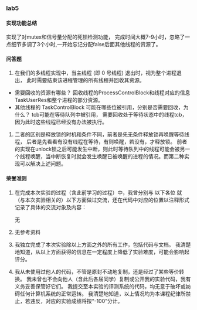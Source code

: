 ### lab5

#### 实现功能总结
实现了对mutex和信号量分配的死锁检测功能， 完成时间大概7-9小时，忽略了一点细节多调了3个小时,一开始忘记分配false后面其他线程的资源了。
#### 问答题
1. 在我们的多线程实现中，当主线程 (即 0 号线程) 退出时，视为整个进程退出， 此时需要结束该进程管理的所有线程并回收其资源。
- 需要回收的资源有哪些？
  回收线程的ProcessControlBlock和线程对应的信息TaskUserRes和整个进程的部分资源。
- 其他线程的 TaskControlBlock 可能在哪些位被引用，分别是否需要回收，为什么？
  tcb可能在等待队列中被引用， 需要回收处于等待状态中的线程tcb，因为此时这些线程已经没有办法被执行。
1. 二者的区别是释放锁的时机和条件不同，前者是先无条件释放锁再唤醒等待线程， 后者是先看看有没有线程在等待，有则唤醒，若没有，才释放锁。
前者的实现在unlock锁之后可能发生中断，则此时等待队列中的线程可能会被另一个线程唤醒，当中断恢复时就会发生唤醒已被唤醒的进程的情况。而第二种实现可以解决上述问题。

#### 荣誉准则
1. 在完成本次实验的过程（含此前学习的过程）中，我曾分别与 以下各位 就（与本次实验相关的）以下方面做过交流，还在代码中对应的位置以注释形式记录了具体的交流对象及内容：

    无

2. 无参考资料

3. 我独立完成了本次实验除以上方面之外的所有工作，包括代码与文档。 我清楚地知道，从以上方面获得的信息在一定程度上降低了实验难度，可能会影响起评分。

4. 我从未使用过他人的代码，不管是原封不动地复制，还是经过了某些等价转换。 我未曾也不会向他人（含此后各届同学）复制或公开我的实验代码，我有义务妥善保管好它们。 我提交至本实验的评测系统的代码，均无意于破坏或妨碍任何计算机系统的正常运转。 我清楚地知道，以上情况均为本课程纪律所禁止，若违反，对应的实验成绩将按“-100”分计。